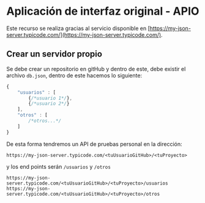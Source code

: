 # Aplicación de interfaz original - APIO

Este recurso se realiza gracias al servicio disponible en [https://my-json-server.typicode.com/](https://my-json-server.typicode.com/). 

## Crear un servidor propio

Se debe crear un repositorio en gitHub y dentro de este, debe existir el archivo `db.json`, dentro de este hacemos lo siguiente:

```javascript
{
    "usuarios" : [
        {/*usuario 1*/},
        {/*usuario 2*/}
    ],
    "otros" : [
        /*otros...*/
    ]
}
```

De esta forma tendremos un API de pruebas personal en la dirección:

```
https://my-json-server.typicode.com/<tuUsuarioGitHub>/<tuProyecto>
```
y los end points serán `/usuarios` y `/otros`

```
https://my-json-server.typicode.com/<tuUsuarioGitHub>/<tuProyecto>/usuarios
https://my-json-server.typicode.com/<tuUsuarioGitHub>/<tuProyecto>/otros
```